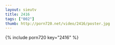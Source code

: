 ```yaml
--- 
layout: sieutv
title: 2416
tags: ["002"]
thumb: http://porn720.net/video/2416/poster.jpg
---
```

{% include porn720 key="2416" %} 
